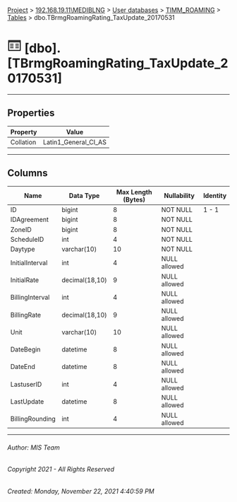 #### 

[Project](../../../../index.md) > [192.168.19.11\\MEDIBLNG](../../../index.md) > [User databases](../../index.md) > [TIMM_ROAMING](../index.md) > [Tables](Tables.md) > dbo.TBrmgRoamingRating_TaxUpdate_20170531

# ![Tables](../../../../Images/Table32.png) [dbo].[TBrmgRoamingRating_TaxUpdate_20170531]

---

## <a name="#properties"></a>Properties

| Property | Value |
|---|---|
| Collation | Latin1_General_CI_AS |


---

## <a name="#columns"></a>Columns

| Name | Data Type | Max Length (Bytes) | Nullability | Identity |
|---|---|---|---|---|
| ID | bigint | 8 | NOT NULL | 1 - 1 |
| IDAgreement | bigint | 8 | NOT NULL |  |
| ZoneID | bigint | 8 | NOT NULL |  |
| ScheduleID | int | 4 | NOT NULL |  |
| Daytype | varchar(10) | 10 | NOT NULL |  |
| InitialInterval | int | 4 | NULL allowed |  |
| InitialRate | decimal(18,10) | 9 | NULL allowed |  |
| BillingInterval | int | 4 | NULL allowed |  |
| BillingRate | decimal(18,10) | 9 | NULL allowed |  |
| Unit | varchar(10) | 10 | NULL allowed |  |
| DateBegin | datetime | 8 | NULL allowed |  |
| DateEnd | datetime | 8 | NULL allowed |  |
| LastuserID | int | 4 | NULL allowed |  |
| LastUpdate | datetime | 8 | NULL allowed |  |
| BillingRounding | int | 4 | NULL allowed |  |


---

###### Author:  MIS Team

###### Copyright 2021 - All Rights Reserved

###### Created: Monday, November 22, 2021 4:40:59 PM

